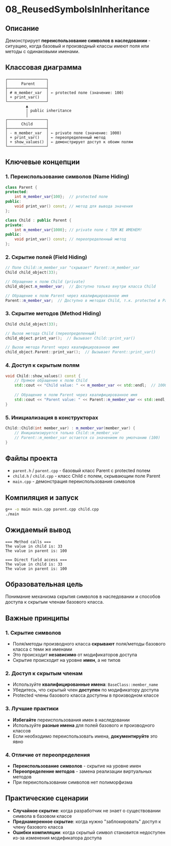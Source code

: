 # 08_ReusedSymbolsInInheritance

## Описание
Демонстрирует **переиспользование символов в наследовании** - ситуацию, когда базовый и производный классы имеют поля или методы с одинаковыми именами.

## Классовая диаграмма
```
┌─────────────────┐
│      Parent     │
├─────────────────┤
│ # m_member_var  │ ← protected поле (значение: 100)
│ + print_var()   │
└─────────────────┘
         ▲
         │ public inheritance
         │
┌─────────────────┐
│      Child      │
├─────────────────┤
│ - m_member_var  │ ← private поле (значение: 1000)
│ + print_var()   │ ← переопределенный метод
│ + show_values() │ ← демонстрирует доступ к обоим полям
└─────────────────┘
```

## Ключевые концепции

### 1. Переиспользование символов (Name Hiding)
```cpp
class Parent {
protected:
    int m_member_var{100};  // protected поле
public:
    void print_var() const; // метод для вывода значения
};

class Child : public Parent {
private:
    int m_member_var{1000}; // private поле с ТЕМ ЖЕ ИМЕНЕМ!
public:
    void print_var() const; // переопределенный метод
};
```

### 2. Скрытие полей (Field Hiding)
```cpp
// Поле Child::m_member_var "скрывает" Parent::m_member_var
Child child_object(33);

// Обращение к полю Child (private)
child_object.m_member_var;  // Доступно только внутри класса Child

// Обращение к полю Parent через квалифицированное имя
Parent::m_member_var;  // Доступно в методах Child, т.к. protected в Parent
```

### 3. Скрытие методов (Method Hiding)
```cpp
Child child_object(33);

// Вызов метода Child (переопределенный)
child_object.print_var();  // Вызывает Child::print_var()

// Вызов метода Parent через квалифицированное имя
child_object.Parent::print_var();  // Вызывает Parent::print_var()
```

### 4. Доступ к скрытым полям
```cpp
void Child::show_values() const {
    // Прямое обращение к полю Child
    std::cout << "Child value: " << m_member_var << std::endl;  // 1000
    
    // Обращение к полю Parent через квалифицированное имя
    std::cout << "Parent value: " << Parent::m_member_var << std::endl;  // 100
}
```

### 5. Инициализация в конструкторах
```cpp
Child::Child(int member_var) : m_member_var(member_var) {
    // Инициализируется только Child::m_member_var
    // Parent::m_member_var остается со значением по умолчанию (100)
}
```

## Файлы проекта
- `parent.h` / `parent.cpp` - базовый класс Parent с protected полем
- `child.h` / `child.cpp` - класс Child с полем, скрывающим поле Parent
- `main.cpp` - демонстрация переиспользования символов

## Компиляция и запуск
```bash
g++ -o main main.cpp parent.cpp child.cpp
./main
```

## Ожидаемый вывод
```
=== Method calls ===
The value in child is: 33
The value in parent is: 100

=== Direct field access ===
The value in child is: 33
The value in parent is: 100
```

## Образовательная цель
Понимание механизма скрытия символов в наследовании и способов доступа к скрытым членам базового класса.

## Важные принципы

### 1. Скрытие символов
- Поля/методы производного класса **скрывают** поля/методы базового класса с теми же именами
- Это происходит **независимо** от модификаторов доступа
- Скрытие происходит на уровне **имен**, а не типов

### 2. Доступ к скрытым членам
- Используйте **квалифицированные имена**: `BaseClass::member_name`
- Убедитесь, что скрытый член **доступен** по модификатору доступа
- Protected члены базового класса доступны в производном классе

### 3. Лучшие практики
- **Избегайте** переиспользования имен в наследовании
- Используйте **разные имена** для полей базового и производного классов
- Если необходимо переиспользовать имена, **документируйте** это явно

### 4. Отличие от переопределения
- **Переиспользование символов** - скрытие на уровне имен
- **Переопределение методов** - замена реализации виртуальных методов
- При переиспользовании символов нет полиморфизма

## Практические сценарии
- **Случайное скрытие**: когда разработчик не знает о существовании символа в базовом классе
- **Преднамеренное скрытие**: когда нужно "заблокировать" доступ к члену базового класса
- **Ошибки компиляции**: когда скрытый символ становится недоступен из-за изменения модификатора доступа
